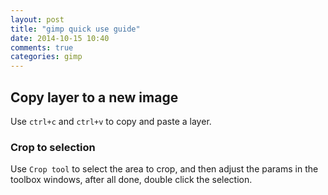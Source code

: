 ```yaml
---
layout: post
title: "gimp quick use guide"
date: 2014-10-15 10:40
comments: true
categories: gimp
---
```


## Copy layer to a new image

Use `ctrl+c` and `ctrl+v` to copy and paste a layer.


### Crop to selection

Use `Crop tool` to select the area to crop, and then adjust the params in the toolbox windows, after
all done, double click the selection.
